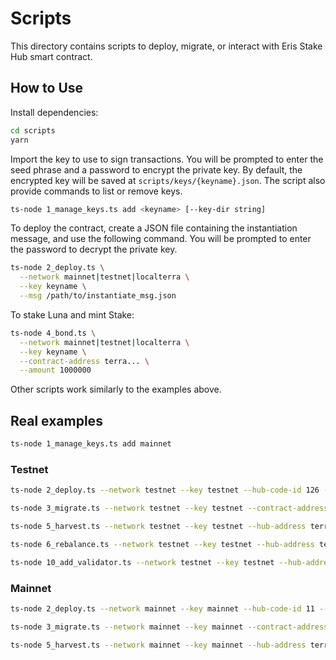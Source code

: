# Scripts

This directory contains scripts to deploy, migrate, or interact with Eris Stake Hub smart contract.

## How to Use

Install dependencies:

```bash
cd scripts
yarn
```

Import the key to use to sign transactions. You will be prompted to enter the seed phrase and a password to encrypt the private key. By default, the encrypted key will be saved at `scripts/keys/{keyname}.json`. The script also provide commands to list or remove keys.

```bash
ts-node 1_manage_keys.ts add <keyname> [--key-dir string]
```

To deploy the contract, create a JSON file containing the instantiation message, and use the following command. You will be prompted to enter the password to decrypt the private key.

```bash
ts-node 2_deploy.ts \
  --network mainnet|testnet|localterra \
  --key keyname \
  --msg /path/to/instantiate_msg.json
```

To stake Luna and mint Stake:

```bash
ts-node 4_bond.ts \
  --network mainnet|testnet|localterra \
  --key keyname \
  --contract-address terra... \
  --amount 1000000
```

Other scripts work similarly to the examples above.


## Real examples

```bash
ts-node 1_manage_keys.ts add mainnet
```

### Testnet
```bash
ts-node 2_deploy.ts --network testnet --key testnet --hub-code-id 126 --token-code-id 125
```

```bash
ts-node 3_migrate.ts --network testnet --key testnet --contract-address terra1cgurv08h780ygh3a4l2tjtxndksywskxp4mypkazuuazqas5m8kqleeupz
```

```bash
ts-node 5_harvest.ts --network testnet --key testnet --hub-address terra1cgurv08h780ygh3a4l2tjtxndksywskxp4mypkazuuazqas5m8kqleeupz
```

```bash
ts-node 6_rebalance.ts --network testnet --key testnet --hub-address terra1cgurv08h780ygh3a4l2tjtxndksywskxp4mypkazuuazqas5m8kqleeupz
```

```bash
ts-node 10_add_validator.ts --network testnet --key testnet --hub-address terra1cgurv08h780ygh3a4l2tjtxndksywskxp4mypkazuuazqas5m8kqleeupz --validator-address terravaloper1uxx32m0u5svtvrujnpcs6pxuv7yvn4pjhl0fux
```


### Mainnet
```bash
ts-node 2_deploy.ts --network mainnet --key mainnet --hub-code-id 11 --token-code-id 12
```

```bash
ts-node 3_migrate.ts --network mainnet --key mainnet --contract-address terra10788fkzah89xrdm27zkj5yvhj9x3494lxawzm5qq3vvxcqz2yzaqyd3enk
```

```bash
ts-node 5_harvest.ts --network mainnet --key mainnet --hub-address terra10788fkzah89xrdm27zkj5yvhj9x3494lxawzm5qq3vvxcqz2yzaqyd3enk
```
